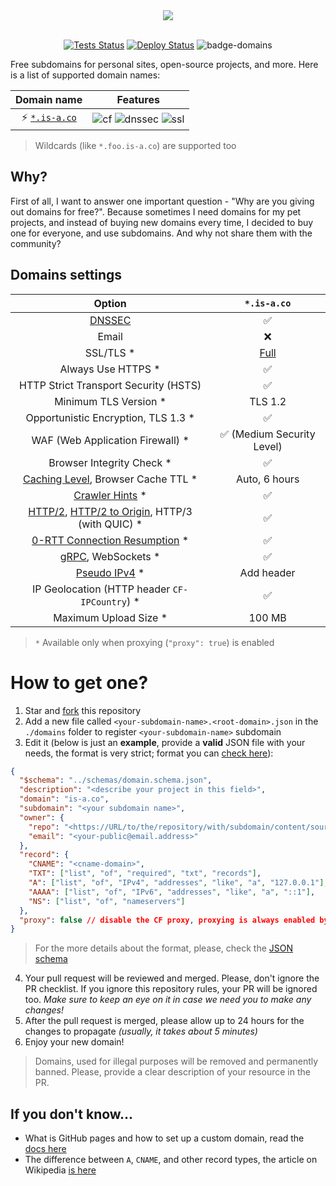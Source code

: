 <div align="center">
  <picture>
    <source media="(prefers-color-scheme: dark)" srcset="https://socialify.git.ci/pythonicboat/is-a.co/image?description=1&font=Raleway&forks=1&issues=1&owner=0&pattern=Solid&stargazers=1&theme=Dark">
    <img src="https://socialify.git.ci/pythonicboat/is-a.co/image?description=1&font=Raleway&forks=1&issues=1&owner=0&pulls=1&pattern=Solid&stargazers=1&theme=Light">
  </picture>
  <br/>
  <br/>

[![Tests Status][badge-tests]][actions]
[![Deploy Status][badge-deploy]][deploy]
![badge-domains]
</div>

Free subdomains for personal sites, open-source projects, and more. Here is a list of supported domain names:

|              Domain name              |                         Features                          |
|:-------------------------------------:|:---------------------------------------------------------:|
| ⚡ [`*.is-a.co`](https://is-a.co/) | ![cf][badge-cf] ![dnssec][badge-dnssec] ![ssl][badge-ssl] |

> Wildcards (like `*.foo.is-a.co`) are supported too

[badge-cf]:https://shields.io/badge/%20-cloudflare-blue?logo=cloudflare&style=plastic?cacheSeconds=3600
[badge-dnssec]:https://shields.io/badge/%20-DNSSEC-blue?logo=moleculer&logoColor=white&style=plastic?cacheSeconds=3600
[badge-ssl]:https://shields.io/badge/SSL-Required-blue?style=plastic?cacheSeconds=3600

## Why?

First of all, I want to answer one important question - "Why are you giving out domains for free?". Because sometimes I need domains for my pet projects, and instead of buying new domains every time, I decided to buy one for everyone, and use subdomains. And why not share them with the community?

## Domains settings

|                                   Option                                   |       `*.is-a.co`       |
|:--------------------------------------------------------------------------:|:-------------------------:|
|                              [DNSSEC][dnssec]                              |             ✅             |
|                                   Email                                    |             ❌             |
|                                 SSL/TLS *                                  |     [Full][ssl-full]      |
|                             Always Use HTTPS *                             |             ✅             |
|                   HTTP Strict Transport Security (HSTS)                    |             ✅             |
|                           Minimum TLS Version *                            |          TLS 1.2          |
|                    Opportunistic Encryption, TLS 1.3 *                     |             ✅             |
|                      WAF (Web Application Firewall) *                      | ✅ (Medium Security Level) |
|                         Browser Integrity Check *                          |             ✅             |
|            [Caching Level][caching-levels], Browser Cache TTL *            |     Auto, 6 hours     |
|                      [Crawler Hints][crawler-hints] *                      |             ✅             |             ✅             |
| [HTTP/2][http2], [HTTP/2 to Origin][http2-to-origin], HTTP/3 (with QUIC) * |             ✅             |
|                   [0-RTT Connection Resumption][0rtt] *                    |             ✅             |
|                         [gRPC][grpc], WebSockets *                         |             ✅             |
|                        [Pseudo IPv4][pseudo-ipv4] *                        |        Add header         |
|               IP Geolocation (HTTP header `CF-IPCountry`) *                |             ✅             |
|                           Maximum Upload Size *                            |          100 MB           |

> `*` Available only when proxying (`"proxy": true`) is enabled

[dnssec]:https://developers.cloudflare.com/dns/additional-options/dnssec
[ssl-full]:https://developers.cloudflare.com/ssl/origin-configuration/ssl-modes/full/
[ssl-flex]:https://developers.cloudflare.com/ssl/origin-configuration/ssl-modes/flexible/
[caching-levels]:https://developers.cloudflare.com/cache/how-to/set-caching-levels
[crawler-hints]:https://blog.cloudflare.com/crawler-hints-how-cloudflare-is-reducing-the-environmental-impact-of-web-searches/
[http2]:https://www.cloudflare.com/website-optimization/http2/what-is-http2/
[http2-to-origin]:https://developers.cloudflare.com/cache/how-to/enable-http2-to-origin
[0rtt]:https://developers.cloudflare.com/fundamentals/network/0-rtt-connection-resumption/
[grpc]:https://support.cloudflare.com/hc/en-us/articles/360050483011
[pseudo-ipv4]:https://support.cloudflare.com/hc/en-us/articles/229666767

# How to get one?

1. Star and [fork](https://github.com/pythonicboat/is-a.co/fork) this repository
2. Add a new file called `<your-subdomain-name>.<root-domain>.json` in the `./domains` folder to register `<your-subdomain-name>` subdomain
3. Edit it (below is just an **example**, provide a **valid** JSON file with your needs, the format is very strict; format you can [check here](https://jsonlint.com/)):

```json
{
  "$schema": "../schemas/domain.schema.json",
  "description": "<describe your project in this field>",
  "domain": "is-a.co",
  "subdomain": "<your subdomain name>",
  "owner": {
    "repo": "<https://URL/to/the/repository/with/subdomain/content/sources>",
    "email": "<your-public@email.address>"
  },
  "record": {
    "CNAME": "<cname-domain>",
    "TXT": ["list", "of", "required", "txt", "records"],
    "A": ["list", "of", "IPv4", "addresses", "like", "a", "127.0.0.1"],
    "AAAA": ["list", "of", "IPv6", "addresses", "like", "a", "::1"],
    "NS": ["list", "of", "nameservers"]
  },
  "proxy": false // disable the CF proxy, proxying is always enabled by default
}
```

> For the more details about the format, please, check the [JSON schema](./schemas/domain.schema.json)

4. Your pull request will be reviewed and merged. Please, don't ignore the PR checklist. If you ignore this repository rules, your PR will be ignored too. _Make sure to keep an eye on it in case we need you to make any changes!_
5. After the pull request is merged, please allow up to 24 hours for the changes to propagate _(usually, it takes about 5 minutes)_
6. Enjoy your new domain!

> Domains, used for illegal purposes will be removed and permanently banned. Please, provide a clear description of your resource in the PR.

## If you don't know...

- What is GitHub pages and how to set up a custom domain, read the [docs here](https://docs.github.com/en/pages/configuring-a-custom-domain-for-your-github-pages-site)
- The difference between `A`, `CNAME`, and other record types, the article on Wikipedia [is here](https://en.wikipedia.org/wiki/List_of_DNS_record_types)

[badge-tests]:https://img.shields.io/github/actions/workflow/status/pythonicboat/is-a.co/tests.yml?branch=master&label=tests&logo=github&style=for-the-badge
[badge-deploy]:https://img.shields.io/github/actions/workflow/status/pythonicboat/is-a.co/deploy.yml?branch=master&label=deploy&logo=github&style=for-the-badge
[badge-domains]:https://img.shields.io/github/directory-file-count/pythonicboat/is-a.co/domains?label=domains&style=for-the-badge&type=file

[actions]:https://github.com/tarampampam/free-domains/actions
[deploy]:https://github.com/tarampampam/free-domains/actions/workflows/deploy.yml
